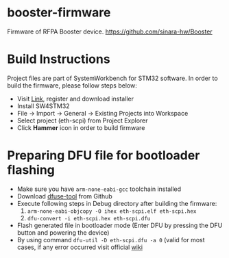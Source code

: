 # booster-firmware

Firmware of RFPA Booster device.
https://github.com/sinara-hw/Booster

# Build Instructions
Project files are part of SystemWorkbench for STM32 software. In order to build the firmware, please follow steps below:

* Visit [Link](http://www.openstm32.org/System%2BWorkbench%2Bfor%2BSTM32), register and download installer
* Install SW4STM32
* File -> Import -> General -> Existing Projects into Workspace
* Select project (eth-scpi) from Project Explorer
* Click __Hammer__ icon in order to build firmware

# Preparing DFU file for bootloader flashing
* Make sure you have `arm-none-eabi-gcc` toolchain installed
* Download [dfuse-tool](https://github.com/plietar/dfuse-tool) from Github
* Execute following steps in Debug directory after building the firmware:
  1. `arm-none-eabi-objcopy -O ihex eth-scpi.elf eth-scpi.hex`
  2. `dfu-convert -i eth-scpi.hex eth-scpi.dfu`
* Flash generated file in bootloader mode (Enter DFU by pressing the DFU button and powering the device)
* By using command `dfu-util -D eth-scpi.dfu -a 0` (valid for most cases, if any error occurred visit official [wiki](https://github.com/sinara-hw/Booster/wiki#firmware-update---linux)
